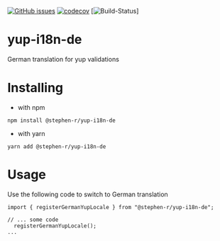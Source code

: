 
[![GitHub issues](https://img.shields.io/github/issues/steven-r/yup-i18n-de)](https://github.com/steven-r/yup-i18n-de/issues) [![codecov](https://codecov.io/gh/steven-r/yup-i18n-de/branch/master/graph/badge.svg)](https://codecov.io/gh/steven-r/yup-i18n-de) 
[![Build-Status](https://travis-ci.com/steven-r/yup-i18n-de.svg?branch=master)]


# yup-i18n-de
German translation for yup validations

# Installing

* with npm

```
npm install @stephen-r/yup-i18n-de
```

* with yarn

```
yarn add @stephen-r/yup-i18n-de
```

# Usage

Use the following code to switch to German translation

```
import { registerGermanYupLocale } from "@stephen-r/yup-i18n-de";

// ... some code
  registerGermanYupLocale();
...
